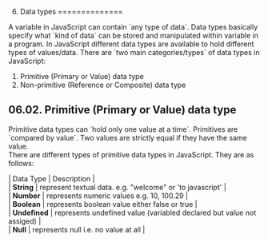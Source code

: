 06. Data types
==============

A variable in JavaScript can contain \`any type of data\`. Data types basically specify what \`kind of data\` can be stored and manipulated within variable in a program. In JavaScript different data types are available to hold different types of values/data. There are \`two main categories/types\` of data types in JavaScript:

1.  Primitive (Primary or Value) data type
2.  Non-primitive (Reference or Composite) data type

06.02. Primitive (Primary or Value) data type
---------------------------------------------

Primitive data types can \`hold only one value at a time\`. Primitives are \`compared by value\`. Two values are strictly equal if they have the same value.  
There are different types of primitive data types in JavaScript. They are as follows:  
  
| Data Type | Description |  
| **String** | represent textual data. e.g. "welcome" or 'to javascript' |  
| **Number** | represents numeric values e.g. 10, 100.29 |  
| **Boolean** | represents boolean value either false or true |  
| **Undefined** | represents undefined value (variabled declared but value not assiged) |  
| **Null** | represents null i.e. no value at all |  
